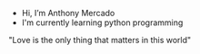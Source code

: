 - Hi, I’m Anthony Mercado  
- I'm currently learning python programming



"Love is the only thing that matters in this world"
